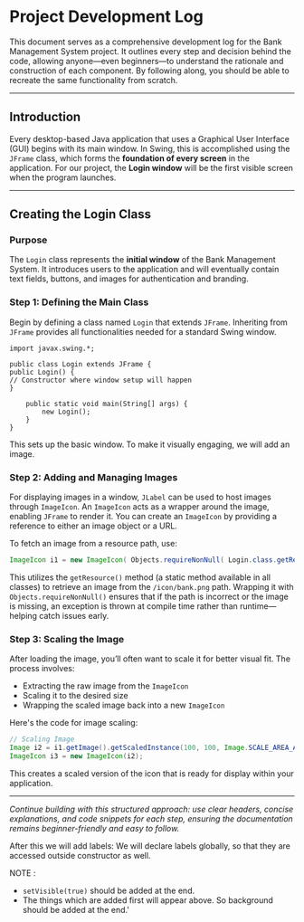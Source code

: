 # Project Development Log

This document serves as a comprehensive development log for the Bank Management System project. It outlines every step and decision behind the code, allowing anyone—even beginners—to understand the rationale and construction of each component. By following along, you should be able to recreate the same functionality from scratch.

---

## Introduction

Every desktop-based Java application that uses a Graphical User Interface (GUI) begins with its main window. In Swing, this is accomplished using the `JFrame` class, which forms the **foundation of every screen** in the application. For our project, the **Login window** will be the first visible screen when the program launches.

---

## Creating the Login Class

### Purpose

The `Login` class represents the **initial window** of the Bank Management System. It introduces users to the application and will eventually contain text fields, buttons, and images for authentication and branding.


### Step 1: Defining the Main Class

Begin by defining a class named `Login` that extends `JFrame`. Inheriting from `JFrame` provides all functionalities needed for a standard Swing window.

```
import javax.swing.*;

public class Login extends JFrame {
public Login() {
// Constructor where window setup will happen
}

    public static void main(String[] args) {
        new Login();
    }
}
```

This sets up the basic window. To make it visually engaging, we will add an image.


### Step 2: Adding and Managing Images

For displaying images in a window, `JLabel` can be used to host images through `ImageIcon`. An `ImageIcon` acts as a wrapper around the image, enabling `JFrame` to render it. You can create an `ImageIcon` by providing a reference to either an image object or a URL.

To fetch an image from a resource path, use:

```java
ImageIcon i1 = new ImageIcon( Objects.requireNonNull( Login.class.getResource( "/icon/bank.png" )));
```

This utilizes the `getResource()` method (a static method available in all classes) to retrieve an image from the `/icon/bank.png` path. Wrapping it with `Objects.requireNonNull()` ensures that if the path is incorrect or the image is missing, an exception is thrown at compile time rather than runtime—helping catch issues early.

### Step 3: Scaling the Image

After loading the image, you’ll often want to scale it for better visual fit. The process involves:

- Extracting the raw image from the `ImageIcon`
- Scaling it to the desired size
- Wrapping the scaled image back into a new `ImageIcon`

Here's the code for image scaling:

```java
// Scaling Image
Image i2 = i1.getImage().getScaledInstance(100, 100, Image.SCALE_AREA_AVERAGING);
ImageIcon i3 = new ImageIcon(i2);
```

This creates a scaled version of the icon that is ready for display within your application.

---

*Continue building with this structured approach: use clear headers, concise explanations, and code snippets for each step, ensuring the documentation remains beginner-friendly and easy to follow.*

After this we will add labels: We will declare labels globally, so that they are accessed outside constructor as well.
  
NOTE : 
- `setVisible(true)` should be added at the end.
- The things which are added first will appear above. So background should be added at the end.'

